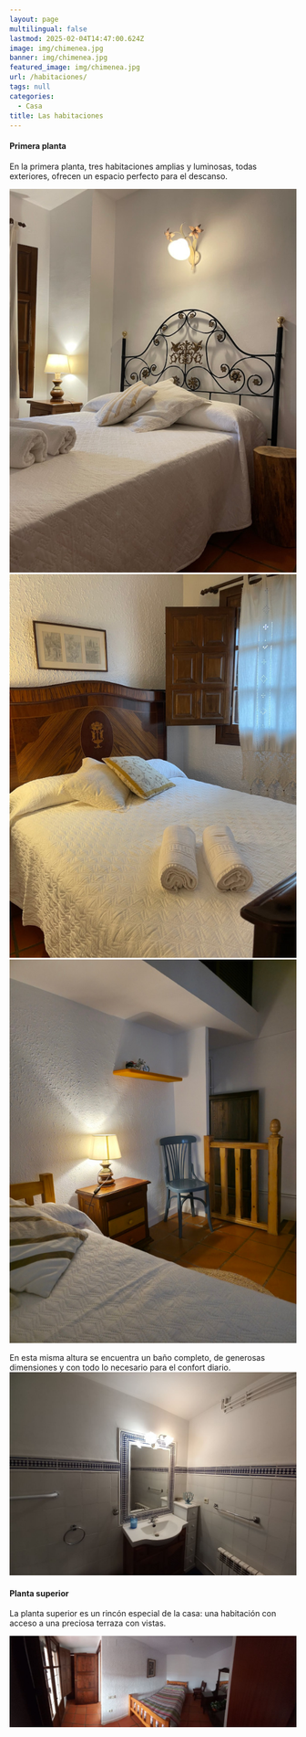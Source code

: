 ```yaml
---
layout: page
multilingual: false
lastmod: 2025-02-04T14:47:00.624Z
image: img/chimenea.jpg
banner: img/chimenea.jpg
featured_image: img/chimenea.jpg
url: /habitaciones/
tags: null
categories:
  - Casa
title: Las habitaciones
---
```


#### Primera planta

En la primera planta, tres habitaciones amplias y luminosas, todas exteriores, ofrecen un espacio perfecto para el descanso.

![](/img/casa/hab1.jpg)
![](/img/casa/hab2.jpg)
![](/img/casa/hab3.jpg)

En esta misma altura se encuentra un baño completo, de generosas dimensiones y con todo lo necesario para el confort diario.
![](/img/casa/banyo.jpg)

#### Planta superior

La planta superior es un rincón especial de la casa: una habitación con acceso a una preciosa terraza con vistas.

![](/img/casa/superior.jpg)
